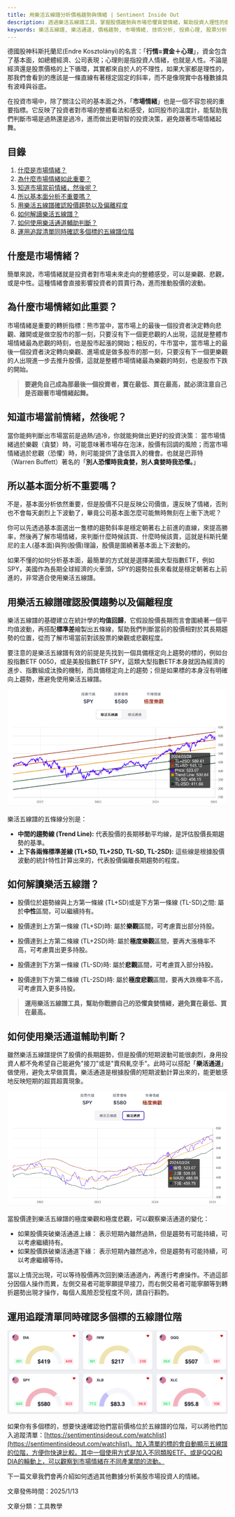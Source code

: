 ```yaml
---
title: 用樂活五線譜分析價格趨勢與情緒 | Sentiment Inside Out
description: 透過樂活五線譜工具，掌握股價趨勢與市場恐懼貪婪情緒，幫助投資人理性的做出買賣決策。
keywords: 樂活五線譜, 樂活通道, 價格趨勢, 市場情緒, 技術分析, 投資心理, 股票分析
---
```

德國股神科斯托蘭尼(Endre Kosztolányi)的名言：「**行情=資金＋心理**」，資金包含了基本面，如總體經濟、公司表現；心理則是指投資人情緒，也就是人性。不論是經濟還是股票價格的上下循環，其實都來自於人的不理性，如果大家都是理性的，那我們會看到的應該是一條直線有著穩定固定的斜率，而不是像現實中各種數據具有波峰與谷底。

在投資市場中，除了關注公司的基本面之外，「**市場情緒**」也是一個不容忽視的重要指標。它反映了投資者對市場的整體看法和感受，如同股市的溫度計，能幫助我們判斷市場是過熱還是過冷，進而做出更明智的投資決策，避免跟著市場情緒起舞。

## 目錄

1.  [什麼是市場情緒？](#什麼是市場情緒？)
2.  [為什麼市場情緒如此重要？](#為什麼市場情緒如此重要？)
3.  [知道市場當前情緒，然後呢？](#知道市場當前情緒，然後呢？)
4.  [所以基本面分析不重要嗎？](#所以基本面分析不重要嗎？)
5.  [用樂活五線譜確認股價趨勢以及偏離程度](#用樂活五線譜確認股價趨勢以及偏離程度)
6.  [如何解讀樂活五線譜？](#如何解讀樂活五線譜？)
7.  [如何使用樂活通道輔助判斷？](#如何使用樂活通道輔助判斷？)
8.  [運用追蹤清單同時確認多個標的五線譜位階](#運用追蹤清單同時確認多個標的五線譜位階)

## 什麼是市場情緒？

簡單來說，市場情緒就是投資者對市場未來走向的整體感受，可以是樂觀、悲觀，或是中性。這種情緒會直接影響投資者的買賣行為，進而推動股價的波動。

## 為什麼市場情緒如此重要？

市場情緒是重要的轉折指標：熊市當中，當市場上的最後一個投資者決定轉向悲觀、離開或是做空股市的那一刻，只要沒有下一個更悲觀的人出現，這就是整體市場情緒最為悲觀的時刻，也是股市起漲的開始；相反的，牛市當中，當市場上的最後一個投資者決定轉向樂觀、進場或是做多股市的那一刻，只要沒有下一個更樂觀的人出現進一步去推升股價，這就是整體市場情緒最為樂觀的時刻，也是股市下跌的開始。

> **要避免自己成為那最後一個投資者，賣在最低、買在最高，就必須注意自己是否跟著市場情緒起舞。**

## 知道市場當前情緒，然後呢？

當你能夠判斷出市場當前是過熱/過冷，你就能夠做出更好的投資決策： 當市場情緒過於樂觀（貪婪）時，可能意味著市場存在泡沫，股價有回調的風險；而當市場情緒過於悲觀（恐懼）時，則可能提供了逢低買入的機會。也就是巴菲特（Warren Buffett）著名的「**別人恐懼時我貪婪，別人貪婪時我恐懼。**」

## 所以基本面分析不重要嗎？

不是，基本面分析依然重要，但是股價不只是反映公司價值，還反映了情緒，否則也不會每天劇烈上下波動了，畢竟公司基本面怎麼可能無時無刻在上衝下洗呢？

你可以先透過基本面選出一隻標的趨勢斜率是穩定朝著右上前進的直線，來提高勝率，然後再了解市場情緒，來判斷什麼時候該買、什麼時候該賣，這就是科斯托蘭尼的主人(基本面)與狗(股價)理論，股價是圍繞著基本面上下波動的。

如果不懂的如何分析基本面，最簡單的方式就是選擇美國大型指數ETF，例如SPY，美國作為長期全球經濟的火車頭，SPY的趨勢拉長來看就是穩定朝著右上前進的，非常適合使用樂活五線譜。

## 用樂活五線譜確認股價趨勢以及偏離程度

樂活五線譜的基礎建立在統計學的**均值回歸**，它假設股價長期而言會圍繞著一個平均值波動，再搭配**標準差**繪製出五條線，幫助我們判斷當前的股價相對於其長期趨勢的位置，從而了解市場當前對該股票的樂觀或悲觀程度。

要注意的是樂活五線譜有效的前提是先找到一個具備穩定向上趨勢的標的，例如台股指數ETF 0050，或是美股指數ETF SPY，這類大型指數ETF本身就因為經濟的進步、指數組成汰換的機制，而具備穩定向上的趨勢；但是如果標的本身沒有明確向上趨勢，應避免使用樂活五線譜。

![image1](./image1.png)

樂活五線譜的五條線分別是：
*   **中間的趨勢線 (Trend Line):** 代表股價的長期移動平均線，是評估股價長期趨勢的基準。
*   **上下各兩條標準差線 (TL+SD, TL+2SD, TL-SD, TL-2SD):** 這些線是根據股價波動的統計特性計算出來的，代表股價偏離長期趨勢的程度。

## 如何解讀樂活五線譜？

*   股價位於趨勢線與上方第一條線 (TL+SD)或是下方第一條線 (TL-SD)之間: 屬於**中性**區間，可以繼續持有。

*   股價達到上方第一條線 (TL+SD)時: 屬於**樂觀**區間，可考慮賣出部分持股。
*   股價達到上方第二條線 (TL+2SD)時: 屬於**極度樂觀**區間，要再大漲機率不高，可考慮賣出更多持股。
*   股價達到下方第一條線 (TL-SD)時: 屬於**悲觀**區間，可考慮買入部分持股。
*   股價達到下方第二條線 (TL-2SD)時: 屬於**極度悲觀**區間，要再大跌機率不高，可考慮買入更多持股。

> **運用樂活五線譜工具，幫助你戰勝自己的恐懼貪婪情緒，避免賣在最低、買在最高。**

## 如何使用樂活通道輔助判斷？

雖然樂活五線譜提供了股價的長期趨勢，但是股價的短期波動可能很劇烈，身用投資人都不免希望自己能避免"接刀"或是"賣飛軋空手"。此時可以搭配「**樂活通道**」做使用，避免太早做買賣。樂活通道是根據股價的短期波動計算出來的，能更敏感地反映短期的超買超賣現象。

![image2](./image2.png)

當股價達到樂活五線譜的極度樂觀和極度悲觀，可以觀察樂活通道的變化：
*   如果股價突破樂活通道上緣： 表示短期內雖然過熱，但是趨勢有可能持續，可以考慮繼續持有。
*   如果股價跌破樂活通道下緣： 表示短期內雖然過冷，但是趨勢有可能持續，可以考慮繼續等待。

當以上情況出現，可以等待股價再次回到樂活通道內，再進行考慮操作。不過這部分因個人操作而異，左側交易者可能寧願提早接刀，而右側交易者可能寧願等到轉折趨勢出現才操作，每個人風險忍受程度不同，請自行斟酌。

## 運用追蹤清單同時確認多個標的五線譜位階

![image3](./image3.png)

如果你有多個標的，想要快速確認他們當前價格位於五線譜的位階，可以將他們加入追蹤清單：[https://sentimentinsideout.com/watchlist](https://sentimentinsideout.com/watchlist)。加入清單的標的會自動顯示五線譜的位階，方便你快速比較。其中一個使用方式是加入不同類股ETF、或是QQQ和DIA的輪動上，可以觀察到市場情緒在不同產業間的流動。

下一篇文章我們會再介紹如何透過其他數據分析美股市場投資人的情緒。

文章發佈時間：2025/1/13

文章分類：工具教學